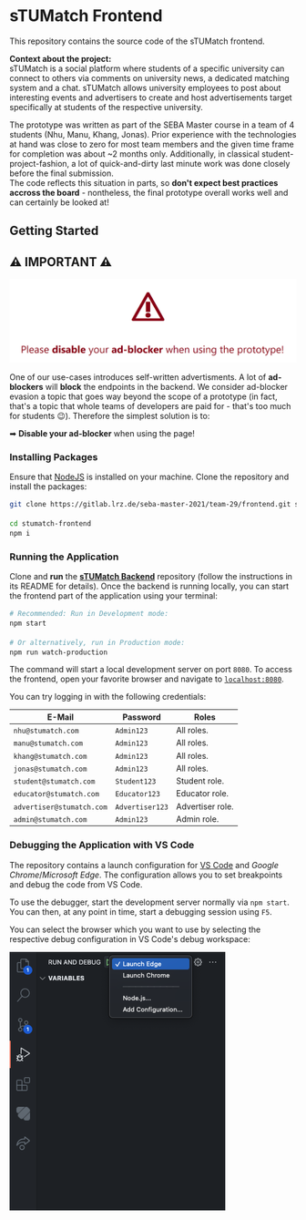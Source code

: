 # sTUMatch Frontend

This repository contains the source code of the sTUMatch frontend.

**Context about the project:**<br/>
sTUMatch is a social platform where students of a specific university can connect to others via
comments on university news, a dedicated matching system and a chat. sTUMatch allows university
employees to post about interesting events and advertisers to create and host advertisements
target specifically at students of the respective university.

The prototype was written as part of the SEBA Master course in a team of 4 students (Nhu, Manu, Khang, Jonas).
Prior experience with the technologies at hand was close to zero for most team members and the given time
frame for completion was about ~2 months only. Additionally, in classical student-project-fashion, a lot
of quick-and-dirty last minute work was done closely before the final submission.<br/>
The code reflects this situation in parts, so **don't expect best practices accross the board** -
nontheless, the final prototype overall works well and can certainly be looked at!


## Getting Started

## ⚠ IMPORTANT ⚠

![Adblocker Notice](./assets/readme-adblocker-notice.png)

One of our use-cases introduces self-written advertisments. A lot of **ad-blockers** will **block**
the endpoints in the backend.
We consider ad-blocker evasion a topic that goes way beyond the scope of a prototype (in fact,
that's a topic that whole teams of developers are paid for - that's too much for students 😉).
Therefore the simplest solution is to:

➡ **Disable your ad-blocker** when using the page!


### Installing Packages

Ensure that [NodeJS](https://nodejs.org/en/) is installed on your machine.
Clone the repository and install the packages:

```sh
git clone https://gitlab.lrz.de/seba-master-2021/team-29/frontend.git stumatch-frontend

cd stumatch-frontend
npm i
```


### Running the Application

Clone and **run** the [**sTUMatch Backend**](https://gitlab.lrz.de/seba-master-2021/team-29/backend)
repository (follow the instructions in its README for details).
Once the backend is running locally, you can start the frontend part of the application using your terminal:

```sh
# Recommended: Run in Development mode:
npm start

# Or alternatively, run in Production mode:
npm run watch-production
```

The command will start a local development server on port `8080`. To access the frontend, open
your favorite browser and navigate to [`localhost:8080`](http://localhost:8080).

You can try logging in with the following credentials:

| E-Mail | Password | Roles |
| ------ | -------- | ----- |
| `nhu@stumatch.com` | `Admin123` | All roles. |
| `manu@stumatch.com` | `Admin123` | All roles. |
| `khang@stumatch.com` | `Admin123` | All roles. |
| `jonas@stumatch.com` | `Admin123` | All roles. |
| `student@stumatch.com` | `Student123` | Student role. |
| `educator@stumatch.com` | `Educator123` | Educator role. |
| `advertiser@stumatch.com` | `Advertiser123` | Advertiser role. |
| `admin@stumatch.com` | `Admin123` | Admin role. |



### Debugging the Application with VS Code

The repository contains a launch configuration for [VS Code](https://code.visualstudio.com/)
and *Google Chrome*/*Microsoft Edge*. The configuration allows you to set breakpoints and debug
the code from VS Code.

To use the debugger, start the development server normally via `npm start`.
You can then, at any point in time, start a debugging session using `F5`.

You can select the browser which you want to use by selecting the respective debug configuration
in VS Code's debug workspace:

![VS Code Debug Configuration](assets/readme-vs-code-debugger-configuration.png)
